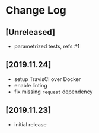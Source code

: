 # Change Log

## [Unreleased]

 - parametrized tests, refs #1

## [2019.11.24]

 - setup TravisCI over Docker
 - enable linting
 - fix missing `request` dependency

## [2019.11.23]

  - initial release
